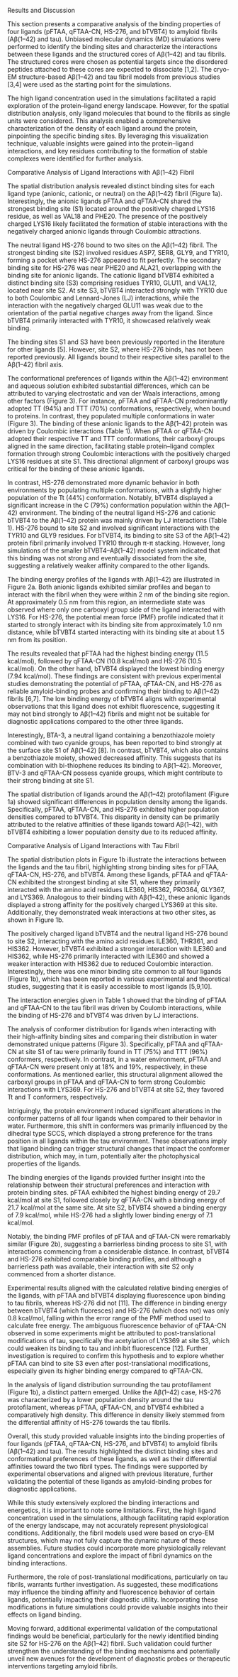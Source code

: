 
Results and Discussion

This section presents a comparative analysis of the binding properties of four ligands (pFTAA, qFTAA-CN, HS-276, and bTVBT4) to amyloid fibrils (Aβ(1–42) and tau). Unbiased molecular dynamics (MD) simulations were performed to identify the binding sites and characterize the interactions between these ligands and the structured cores of Aβ(1–42) and tau fibrils. The structured cores were chosen as potential targets since the disordered peptides attached to these cores are expected to dissociate [1,2]. The cryo-EM structure-based Aβ(1–42) and tau fibril models from previous studies [3,4] were used as the starting point for the simulations.

The high ligand concentration used in the simulations facilitated a rapid exploration of the protein–ligand energy landscape. However, for the spatial distribution analysis, only ligand molecules that bound to the fibrils as single units were considered. This analysis enabled a comprehensive characterization of the density of each ligand around the protein, pinpointing the specific binding sites. By leveraging this visualization technique, valuable insights were gained into the protein–ligand interactions, and key residues contributing to the formation of stable complexes were identified for further analysis.

Comparative Analysis of Ligand Interactions with Aβ(1–42) Fibril

The spatial distribution analysis revealed distinct binding sites for each ligand type (anionic, cationic, or neutral) on the Aβ(1–42) fibril (Figure 1a). Interestingly, the anionic ligands pFTAA and qFTAA-CN shared the strongest binding site (S1) located around the positively charged LYS16 residue, as well as VAL18 and PHE20. The presence of the positively charged LYS16 likely facilitated the formation of stable interactions with the negatively charged anionic ligands through Coulombic attractions.

The neutral ligand HS-276 bound to two sites on the Aβ(1–42) fibril. The strongest binding site (S2) involved residues ASP7, SER8, GLY9, and TYR10, forming a pocket where HS-276 appeared to fit perfectly. The secondary binding site for HS-276 was near PHE20 and ALA21, overlapping with the binding site for anionic ligands. The cationic ligand bTVBT4 exhibited a distinct binding site (S3) comprising residues TYR10, GLU11, and VAL12, located near site S2. At site S3, bTVBT4 interacted strongly with TYR10 due to both Coulombic and Lennard-Jones (LJ) interactions, while the interaction with the negatively charged GLU11 was weak due to the orientation of the partial negative charges away from the ligand. Since bTVBT4 primarily interacted with TYR10, it showcased relatively weak binding.


The binding sites S1 and S3 have been previously reported in the literature for other ligands [5]. However, site S2, where HS-276 binds, has not been reported previously. All ligands bound to their respective sites parallel to the Aβ(1–42) fibril axis.

The conformational preferences of ligands within the Aβ(1–42) environment and aqueous solution exhibited substantial differences, which can be attributed to varying electrostatic and van der Waals interactions, among other factors (Figure 3). For instance, pFTAA and qFTAA-CN predominantly adopted TT (94%) and TTT (70%) conformations, respectively, when bound to proteins. In contrast, they populated multiple conformations in water (Figure 3). The binding of these anionic ligands to the Aβ(1–42) protein was driven by Coulombic interactions (Table 1). When pFTAA or qFTAA-CN adopted their respective TT and TTT conformations, their carboxyl groups aligned in the same direction, facilitating stable protein–ligand complex formation through strong Coulombic interactions with the positively charged LYS16 residues at site S1. This directional alignment of carboxyl groups was critical for the binding of these anionic ligands.

In contrast, HS-276 demonstrated more dynamic behavior in both environments by populating multiple conformations, with a slightly higher population of the Tt (44%) conformation. Notably, bTVBT4 displayed a significant increase in the C (79%) conformation population within the Aβ(1–42) environment. The binding of the neutral ligand HS-276 and cationic bTVBT4 to the Aβ(1–42) protein was mainly driven by LJ interactions (Table 1). HS-276 bound to site S2 and involved significant interactions with the TYR10 and GLY9 residues. For bTVBT4, its binding to site S3 of the Aβ(1–42) protein fibril primarily involved TYR10 through π-π stacking. However, long simulations of the smaller bTVBT4–Aβ(1–42) model system indicated that this binding was not strong and eventually dissociated from the site, suggesting a relatively weaker affinity compared to the other ligands.

The binding energy profiles of the ligands with Aβ(1–42) are illustrated in Figure 2a. Both anionic ligands exhibited similar profiles and began to interact with the fibril when they were within 2 nm of the binding site region. At approximately 0.5 nm from this region, an intermediate state was observed where only one carboxyl group side of the ligand interacted with LYS16. For HS-276, the potential mean force (PMF) profile indicated that it started to strongly interact with its binding site from approximately 1.0 nm distance, while bTVBT4 started interacting with its binding site at about 1.5 nm from its position.

The results revealed that pFTAA had the highest binding energy (11.5 kcal/mol), followed by qFTAA-CN (10.8 kcal/mol) and HS-276 (10.5 kcal/mol). On the other hand, bTVBT4 displayed the lowest binding energy (7.94 kcal/mol). These findings are consistent with previous experimental studies demonstrating the potential of pFTAA, qFTAA-CN, and HS-276 as reliable amyloid-binding probes and confirming their binding to Aβ(1–42) fibrils [6,7]. The low binding energy of bTVBT4 aligns with experimental observations that this ligand does not exhibit fluorescence, suggesting it may not bind strongly to Aβ(1–42) fibrils and might not be suitable for diagnostic applications compared to the other three ligands.

Interestingly, BTA-3, a neutral ligand containing a benzothiazole moiety combined with two cyanide groups, has been reported to bind strongly at the surface site S1 of Aβ(1–42) [8]. In contrast, bTVBT4, which also contains a benzothiazole moiety, showed decreased affinity. This suggests that its combination with bi-thiophene reduces its binding to Aβ(1–42). Moreover, BTV-3 and qFTAA-CN possess cyanide groups, which might contribute to their strong binding at site S1.

The spatial distribution of ligands around the Aβ(1–42) protofilament (Figure 1a) showed significant differences in population density among the ligands. Specifically, pFTAA, qFTAA-CN, and HS-276 exhibited higher population densities compared to bTVBT4. This disparity in density can be primarily attributed to the relative affinities of these ligands toward Aβ(1–42), with bTVBT4 exhibiting a lower population density due to its reduced affinity.

Comparative Analysis of Ligand Interactions with Tau Fibril

The spatial distribution plots in Figure 1b illustrate the interactions between the ligands and the tau fibril, highlighting strong binding sites for pFTAA, qFTAA-CN, HS-276, and bTVBT4. Among these ligands, pFTAA and qFTAA-CN exhibited the strongest binding at site S1, where they primarily interacted with the amino acid residues ILE360, HIS362, PRO364, GLY367, and LYS369. Analogous to their binding with Aβ(1–42), these anionic ligands displayed a strong affinity for the positively charged LYS369 at this site. Additionally, they demonstrated weak interactions at two other sites, as shown in Figure 1b.

The positively charged ligand bTVBT4 and the neutral ligand HS-276 bound to site S2, interacting with the amino acid residues ILE360, THR361, and HIS362. However, bTVBT4 exhibited a stronger interaction with ILE360 and HIS362, while HS-276 primarily interacted with ILE360 and showed a weaker interaction with HIS362 due to reduced Coulombic interaction. Interestingly, there was one minor binding site common to all four ligands (Figure 1b), which has been reported in various experimental and theoretical studies, suggesting that it is easily accessible to most ligands [5,9,10].

The interaction energies given in Table 1 showed that the binding of pFTAA and qFTAA-CN to the tau fibril was driven by Coulomb interactions, while the binding of HS-276 and bTVBT4 was driven by LJ interactions.

The analysis of conformer distribution for ligands when interacting with their high-affinity binding sites and comparing their distribution in water demonstrated unique patterns (Figure 3). Specifically, pFTAA and qFTAA-CN at site S1 of tau were primarily found in TT (75%) and TTT (96%) conformers, respectively. In contrast, in a water environment, pFTAA and qFTAA-CN were present only at 18% and 19%, respectively, in these conformations. As mentioned earlier, this structural alignment allowed the carboxyl groups in pFTAA and qFTAA-CN to form strong Coulombic interactions with LYS369. For HS-276 and bTVBT4 at site S2, they favored Tt and T conformers, respectively.

Intriguingly, the protein environment induced significant alterations in the conformer patterns of all four ligands when compared to their behavior in water. Furthermore, this shift in conformers was primarily influenced by the dihedral type SCCS, which displayed a strong preference for the trans position in all ligands within the tau environment. These observations imply that ligand binding can trigger structural changes that impact the conformer distribution, which may, in turn, potentially alter the photophysical properties of the ligands.

The binding energies of the ligands provided further insight into the relationship between their structural preferences and interaction with protein binding sites. pFTAA exhibited the highest binding energy of 29.7 kcal/mol at site S1, followed closely by qFTAA-CN with a binding energy of 21.7 kcal/mol at the same site. At site S2, bTVBT4 showed a binding energy of 7.9 kcal/mol, while HS-276 had a slightly lower binding energy of 7.1 kcal/mol.

Notably, the binding PMF profiles of pFTAA and qFTAA-CN were remarkably similar (Figure 2b), suggesting a barrierless binding process to site S1, with interactions commencing from a considerable distance. In contrast, bTVBT4 and HS-276 exhibited comparable binding profiles, and although a barrierless path was available, their interaction with site S2 only commenced from a shorter distance.

Experimental results aligned with the calculated relative binding energies of the ligands, with pFTAA and bTVBT4 displaying fluorescence upon binding to tau fibrils, whereas HS-276 did not [11]. The difference in binding energy between bTVBT4 (which fluoresces) and HS-276 (which does not) was only 0.8 kcal/mol, falling within the error range of the PMF method used to calculate free energy. The ambiguous fluorescence behavior of qFTAA-CN observed in some experiments might be attributed to post-translational modifications of tau, specifically the acetylation of LYS369 at site S3, which could weaken its binding to tau and inhibit fluorescence [12]. Further investigation is required to confirm this hypothesis and to explore whether pFTAA can bind to site S3 even after post-translational modifications, especially given its higher binding energy compared to qFTAA-CN.

In the analysis of ligand distribution surrounding the tau protofilament (Figure 1b), a distinct pattern emerged. Unlike the Aβ(1–42) case, HS-276 was characterized by a lower population density around the tau protofilament, whereas pFTAA, qFTAA-CN, and bTVBT4 exhibited a comparatively high density. This difference in density likely stemmed from the differential affinity of HS-276 towards the tau fibrils.

Overall, this study provided valuable insights into the binding properties of four ligands (pFTAA, qFTAA-CN, HS-276, and bTVBT4) to amyloid fibrils (Aβ(1–42) and tau). The results highlighted the distinct binding sites and conformational preferences of these ligands, as well as their differential affinities toward the two fibril types. The findings were supported by experimental observations and aligned with previous literature, further validating the potential of these ligands as amyloid-binding probes for diagnostic applications.

While this study extensively explored the binding interactions and energetics, it is important to note some limitations. First, the high ligand concentration used in the simulations, although facilitating rapid exploration of the energy landscape, may not accurately represent physiological conditions. Additionally, the fibril models used were based on cryo-EM structures, which may not fully capture the dynamic nature of these assemblies. Future studies could incorporate more physiologically relevant ligand concentrations and explore the impact of fibril dynamics on the binding interactions.

Furthermore, the role of post-translational modifications, particularly on tau fibrils, warrants further investigation. As suggested, these modifications may influence the binding affinity and fluorescence behavior of certain ligands, potentially impacting their diagnostic utility. Incorporating these modifications in future simulations could provide valuable insights into their effects on ligand binding.

Moving forward, additional experimental validation of the computational findings would be beneficial, particularly for the newly identified binding site S2 for HS-276 on the Aβ(1–42) fibril. Such validation could further strengthen the understanding of the binding mechanisms and potentially unveil new avenues for the development of diagnostic probes or therapeutic interventions targeting amyloid fibrils.






